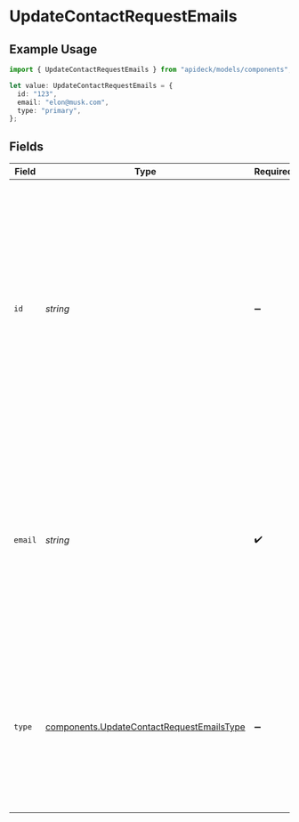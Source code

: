 # UpdateContactRequestEmails

## Example Usage

```typescript
import { UpdateContactRequestEmails } from "apideck/models/components";

let value: UpdateContactRequestEmails = {
  id: "123",
  email: "elon@musk.com",
  type: "primary",
};
```

## Fields

| Field                                                                                                                                                                                                                                                                                   | Type                                                                                                                                                                                                                                                                                    | Required                                                                                                                                                                                                                                                                                | Description                                                                                                                                                                                                                                                                             | Example                                                                                                                                                                                                                                                                                 |
| --------------------------------------------------------------------------------------------------------------------------------------------------------------------------------------------------------------------------------------------------------------------------------------- | --------------------------------------------------------------------------------------------------------------------------------------------------------------------------------------------------------------------------------------------------------------------------------------- | --------------------------------------------------------------------------------------------------------------------------------------------------------------------------------------------------------------------------------------------------------------------------------------- | --------------------------------------------------------------------------------------------------------------------------------------------------------------------------------------------------------------------------------------------------------------------------------------- | --------------------------------------------------------------------------------------------------------------------------------------------------------------------------------------------------------------------------------------------------------------------------------------- |
| `id`                                                                                                                                                                                                                                                                                    | *string*                                                                                                                                                                                                                                                                                | :heavy_minus_sign:                                                                                                                                                                                                                                                                      | A unique identifier for the email address associated with the contact. This identifier is used to distinguish between multiple email addresses that a contact may have. It is not required when adding a new email but is necessary for updating or removing an existing email address. | 123                                                                                                                                                                                                                                                                                     |
| `email`                                                                                                                                                                                                                                                                                 | *string*                                                                                                                                                                                                                                                                                | :heavy_check_mark:                                                                                                                                                                                                                                                                      | The primary email address for the contact, which is required for communication purposes. This field must be a valid email format and is essential for ensuring that contact information is accurate and up-to-date within the CRM system.                                               | elon@musk.com                                                                                                                                                                                                                                                                           |
| `type`                                                                                                                                                                                                                                                                                  | [components.UpdateContactRequestEmailsType](../../models/components/updatecontactrequestemailstype.md)                                                                                                                                                                                  | :heavy_minus_sign:                                                                                                                                                                                                                                                                      | Specifies the type of email address, such as 'work', 'personal', or 'other'. This optional field helps categorize the email address for better organization and retrieval within the CRM system.                                                                                        | primary                                                                                                                                                                                                                                                                                 |